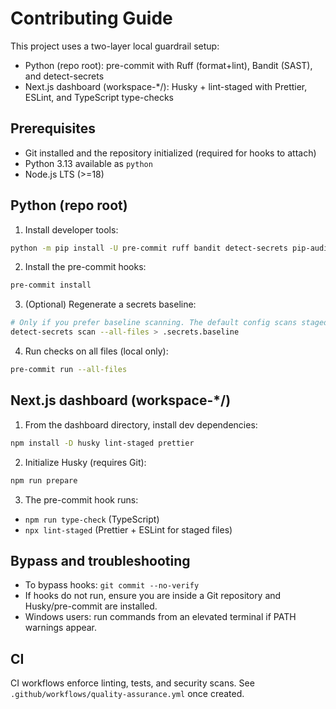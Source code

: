 # Contributing Guide

This project uses a two-layer local guardrail setup:

- Python (repo root): pre-commit with Ruff (format+lint), Bandit (SAST), and detect-secrets
- Next.js dashboard (workspace-*/): Husky + lint-staged with Prettier, ESLint, and TypeScript type-checks

## Prerequisites

- Git installed and the repository initialized (required for hooks to attach)
- Python 3.13 available as `python`
- Node.js LTS (>=18)

## Python (repo root)

1. Install developer tools:

```bash
python -m pip install -U pre-commit ruff bandit detect-secrets pip-audit
```

2. Install the pre-commit hooks:

```bash
pre-commit install
```

3. (Optional) Regenerate a secrets baseline:

```bash
# Only if you prefer baseline scanning. The default config scans staged files directly.
detect-secrets scan --all-files > .secrets.baseline
```

4. Run checks on all files (local only):

```bash
pre-commit run --all-files
```

## Next.js dashboard (workspace-*/)

1. From the dashboard directory, install dev dependencies:

```bash
npm install -D husky lint-staged prettier
```

2. Initialize Husky (requires Git):

```bash
npm run prepare
```

3. The pre-commit hook runs:

- `npm run type-check` (TypeScript)
- `npx lint-staged` (Prettier + ESLint for staged files)

## Bypass and troubleshooting

- To bypass hooks: `git commit --no-verify`
- If hooks do not run, ensure you are inside a Git repository and Husky/pre-commit are installed.
- Windows users: run commands from an elevated terminal if PATH warnings appear.

## CI

CI workflows enforce linting, tests, and security scans. See `.github/workflows/quality-assurance.yml` once created.

